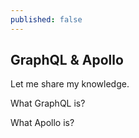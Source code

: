 ```yaml
---
published: false
---
```

## GraphQL & Apollo

Let me share my knowledge.

What GraphQL is?


What Apollo is? 